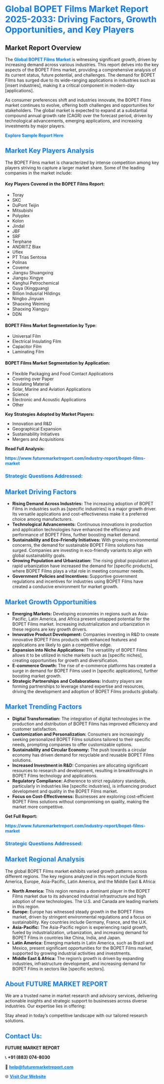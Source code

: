 <h1 style="color: #007BFF;">Global BOPET Films Market Report 2025-2033: Driving Factors, Growth Opportunities, and Key Players</h1>

<section id="overview">
<h2>Market Report Overview</h2>
<p>The <a href="https://www.futuremarketreport.com/industry-report/bopet-films-market" style="color: #007BFF; text-decoration: none;"><strong>Global BOPET Films Market</strong></a> is witnessing significant growth, driven by increasing demand across various industries. This report delves into the key aspects of the BOPET Films market, providing a comprehensive analysis of its current status, future potential, and challenges. The demand for BOPET Films has surged due to its wide-ranging applications in industries such as [insert industries], making it a critical component in modern-day [applications].</p>
<p>As consumer preferences shift and industries innovate, the BOPET Films market continues to evolve, offering both challenges and opportunities for stakeholders. The global market is expected to expand at a substantial compound annual growth rate (CAGR) over the forecast period, driven by technological advancements, emerging applications, and increasing investments by major players.</p>
</section>

<section id="overview">
<p><a href="https://www.futuremarketreport.com/request-sample/reportId=59998" style="color: #007BFF; text-decoration: none;"><strong>Explore Sample Report Here</strong></a></p>
</section>

<section id="key-players">
<h2 style="color: #007BFF;">Market Key Players Analysis</h2>
<p>The BOPET Films market is characterized by intense competition among key players striving to capture a larger market share. Some of the leading companies in the market include:</p>
<h4>Key Players Covered in the BOPET Films Report:</h4>
<ul><li>Toray</li><li>SKC</li><li>DuPont Teijin</li><li>Mitsubishi</li><li>Polyplex</li><li>Kolon</li><li>Jindal</li><li>JBF</li><li>SRF</li><li>Terphane</li><li>ANDRITZ Biax</li><li>Uflex</li><li>PT Trias Sentosa</li><li>Polinas</li><li>Coveme</li><li>Jiangsu Shuangxing</li><li>Jiangsu Xingye</li><li>Kanghui Petrochemical</li><li>Ouya (Xingguang)</li><li>Billion Indusrial Hildings</li><li>Ningbo Jinyuan</li><li>Shaoxing Weiming</li><li>Shaoxing Xiangyu</li><li>DDN</li></ul>
<h4>BOPET Films Market Segmentation by Type:</h4>
<ul><li>Universal Film</li><li>Electrical Insulating Film</li><li>Capacitor Film</li><li>Laminating Film</li></ul>

<h4>BOPET Films Market Segmentation by Application:</h4>
<ul><li>Flexible Packaging and Food Contact Applications</li><li>Covering over Paper</li><li>Insulating Material</li><li>Solar, Marine and Aviation Applications</li><li>Science</li><li>Electronic and Acoustic Applications</li><li>Other</li></ul>
<p><strong>Key Strategies Adopted by Market Players:</strong></p>
<ul>
<li>Innovation and R&D</li>
<li>Geographical Expansion</li>
<li>Sustainability Initiatives</li>
<li>Mergers and Acquisitions</li>
</ul>
</section>

<section>
<p><strong>Read Full Analysis: </strong></p><a href="https://www.futuremarketreport.com/industry-report/bopet-films-market" style="color: #007BFF; text-decoration: none;"><strong>https://www.futuremarketreport.com/industry-report/bopet-films-market</strong></a>
<h3 style="color: #007BFF;">Strategic Questions Addressed:</h3>
</section>

<section id="driving-factors">
<h2 style="color: #007BFF;">Market Driving Factors</h2>
<ul>
<li><strong>Rising Demand Across Industries:</strong> The increasing adoption of BOPET Films in industries such as [specific industries] is a major growth driver. Its versatile applications and cost-effectiveness make it a preferred choice among manufacturers.</li>
<li><strong>Technological Advancements:</strong> Continuous innovations in production and application technologies have enhanced the efficiency and performance of BOPET Films, further boosting market demand.</li>
<li><strong>Sustainability and Eco-Friendly Initiatives:</strong> With growing environmental concerns, the demand for sustainable BOPET Films solutions has surged. Companies are investing in eco-friendly variants to align with global sustainability goals.</li>
<li><strong>Growing Population and Urbanization:</strong> The rising global population and rapid urbanization have increased the demand for [specific products], where BOPET Films plays a vital role in meeting consumer needs.</li>
<li><strong>Government Policies and Incentives:</strong> Supportive government regulations and incentives for industries using BOPET Films have created a conducive environment for market growth.</li>
</ul>
</section>

<section id="growth-opportunities">
<h2 style="color: #007BFF;">Market Growth Opportunities</h2>
<ul>
<li><strong>Emerging Markets:</strong> Developing economies in regions such as Asia-Pacific, Latin America, and Africa present untapped potential for the BOPET Films market. Increasing industrialization and urbanization in these regions are key growth drivers.</li>
<li><strong>Innovative Product Development:</strong> Companies investing in R&D to create innovative BOPET Films products with enhanced features and applications are likely to gain a competitive edge.</li>
<li><strong>Expansion into Niche Applications:</strong> The versatility of BOPET Films allows it to be utilized in niche markets such as [specific niches], creating opportunities for growth and diversification.</li>
<li><strong>E-commerce Growth:</strong> The rise of e-commerce platforms has created a surge in demand for BOPET Films used in [specific applications], further boosting market growth.</li>
<li><strong>Strategic Partnerships and Collaborations:</strong> Industry players are forming partnerships to leverage shared expertise and resources, driving the development and adoption of BOPET Films products globally.</li>
</ul>
</section>

<section id="trending-factors">
<h2 style="color: #007BFF;">Market Trending Factors</h2>
<ul>
<li><strong>Digital Transformation:</strong> The integration of digital technologies in the production and distribution of BOPET Films has improved efficiency and customer satisfaction.</li>
<li><strong>Customization and Personalization:</strong> Consumers are increasingly seeking personalized BOPET Films solutions tailored to their specific needs, prompting companies to offer customizable options.</li>
<li><strong>Sustainability and Circular Economy:</strong> The push towards a circular economy has driven demand for recyclable and reusable BOPET Films solutions.</li>
<li><strong>Increased Investment in R&D:</strong> Companies are allocating significant resources to research and development, resulting in breakthroughs in BOPET Films technology and applications.</li>
<li><strong>Regulatory Compliance:</strong> Adherence to strict regulatory standards, particularly in industries like [specific industries], is influencing product development and quality in the BOPET Films market.</li>
<li><strong>Focus on Cost-Effectiveness:</strong> Businesses are exploring cost-efficient BOPET Films solutions without compromising on quality, making the market more competitive.</li>
</ul>
</section>

<section>
<p><strong>Get Full Report: </strong></p><a href="https://www.futuremarketreport.com/industry-report/bopet-films-market" style="color: #007BFF; text-decoration: none;"><strong>https://www.futuremarketreport.com/industry-report/bopet-films-market</strong></a>
<h3 style="color: #007BFF;">Strategic Questions Addressed:</h3>
</section>


<section id="regional-analysis">
<h2 style="color: #007BFF;">Market Regional Analysis</h2>
<p>The global BOPET Films market exhibits varied growth patterns across different regions. The key regions analyzed in this report include North America, Europe, Asia-Pacific, Latin America, and the Middle East & Africa:</p>
<ul>
<li><strong>North America:</strong> This region remains a dominant player in the BOPET Films market due to its advanced industrial infrastructure and high adoption of new technologies. The U.S. and Canada are leading markets in this region.</li>
<li><strong>Europe:</strong> Europe has witnessed steady growth in the BOPET Films market, driven by stringent environmental regulations and a focus on sustainability. Key countries include Germany, France, and the U.K.</li>
<li><strong>Asia-Pacific:</strong> The Asia-Pacific region is experiencing rapid growth, fueled by industrialization, urbanization, and increasing demand for BOPET Films in countries like China, India, and Japan.</li>
<li><strong>Latin America:</strong> Emerging markets in Latin America, such as Brazil and Mexico, present significant opportunities for the BOPET Films market, supported by growing industrial activities and investments.</li>
<li><strong>Middle East & Africa:</strong> The region’s growth is driven by expanding industries, infrastructure development, and increasing demand for BOPET Films in sectors like [specific sectors].</li>
</ul>
</section>

<footer>
<h2 style="color: #007BFF;">About FUTURE MARKET REPORT</h2>
<p>We are a trusted name in market research and advisory services, delivering actionable insights and strategic support to businesses across diverse industries. Our expertise lies in offering:</p>

<p>Stay ahead in today’s competitive landscape with our tailored research solutions.</p>

<h2 style="color: #007BFF;">Contact Us:</h2>
<p><strong>FUTURE MARKET REPORT</strong></p>
<p>📞 <strong>+91 (883) 074-8030</strong></p>
<p>📧 <strong><a href="mailto:help@futuremarketreport.com" style="color: #007BFF;">help@futuremarketreport.com</a></strong></p>
<p>🌐 <strong><a href="https://www.futuremarketreport.com/" style="color: #007BFF;">Visit Our Website</a></strong></p>
</footer>